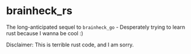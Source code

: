 # brainheck_rs

The long-anticipated sequel to `brainheck_go` -
Desperately trying to learn rust because I wanna be cool :)

Disclaimer: This is terrible rust code, and I am sorry.
